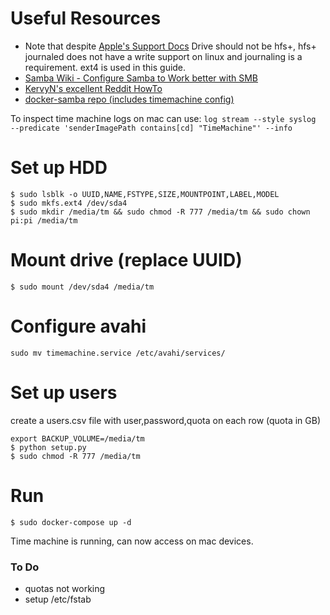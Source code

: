 # Useful Resources
* Note that despite [Apple's Support Docs](https://support.apple.com/en-gb/HT202784#nas) Drive should not be hfs+, hfs+ journaled does not have a write support on linux and journaling is a requirement. ext4 is used in this guide.
* [Samba Wiki - Configure Samba to Work better with SMB](https://wiki.samba.org/index.php/Configure_Samba_to_Work_Better_with_Mac_OS_X)
* [KervyN's excellent Reddit HowTo](https://www.reddit.com/r/homelab/comments/83vkaz/howto_make_time_machine_backups_on_a_samba/?utm_source=share&utm_medium=web2x)
* [docker-samba repo (includes timemachine config)](https://github.com/dperson/samba)

To inspect time machine logs on mac can use:
``` log stream --style syslog  --predicate 'senderImagePath contains[cd] "TimeMachine"' --info ```

# Set up HDD
```
$ sudo lsblk -o UUID,NAME,FSTYPE,SIZE,MOUNTPOINT,LABEL,MODEL
$ sudo mkfs.ext4 /dev/sda4
$ sudo mkdir /media/tm && sudo chmod -R 777 /media/tm && sudo chown pi:pi /media/tm
```

# Mount drive (replace UUID)
```
$ sudo mount /dev/sda4 /media/tm
```

# Configure avahi
```
sudo mv timemachine.service /etc/avahi/services/
```
# Set up users
create a users.csv file with user,password,quota on each row (quota in GB)

```
export BACKUP_VOLUME=/media/tm
$ python setup.py
$ sudo chmod -R 777 /media/tm
```
# Run
```
$ sudo docker-compose up -d
```

Time machine is running, can now access on mac devices.

### To Do
* quotas not working
* setup /etc/fstab
